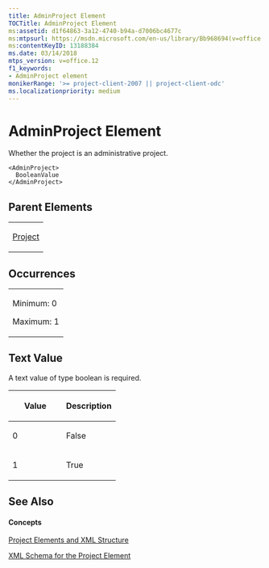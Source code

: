 ```yaml
---
title: AdminProject Element
TOCTitle: AdminProject Element
ms:assetid: d1f64863-3a12-4740-b94a-d7006bc4677c
ms:mtpsurl: https://msdn.microsoft.com/en-us/library/Bb968694(v=office.12)
ms:contentKeyID: 13188384
ms.date: 03/14/2018
mtps_version: v=office.12
f1_keywords:
- AdminProject element
monikerRange: '>= project-client-2007 || project-client-odc'
ms.localizationpriority: medium
---
```


# AdminProject Element




Whether the project is an administrative project.

    <AdminProject>
      BooleanValue
    </AdminProject>

## Parent Elements

<table>
<colgroup>
<col style="width: 100%" />
</colgroup>
<tbody>
<tr class="odd">
<td><p><a href="project-element.md">Project</a></p></td>
</tr>
</tbody>
</table>

## Occurrences

<table>
<colgroup>
<col style="width: 100%" />
</colgroup>
<tbody>
<tr class="odd">
<td><p>Minimum: 0</p>
<p>Maximum: 1</p></td>
</tr>
</tbody>
</table>

## Text Value

A text value of type boolean is required.

<table>
<colgroup>
<col style="width: 50%" />
<col style="width: 50%" />
</colgroup>
<thead>
<tr class="header">
<th><p>Value</p></th>
<th><p>Description</p></th>
</tr>
</thead>
<tbody>
<tr class="odd">
<td><p>0</p></td>
<td><p>False</p></td>
</tr>
<tr class="even">
<td><p>1</p></td>
<td><p>True</p></td>
</tr>
</tbody>
</table>

## See Also

#### Concepts

[Project Elements and XML Structure](project-elements-and-xml-structure.md)

[XML Schema for the Project Element](xml-schema-for-the-project-element.md)

